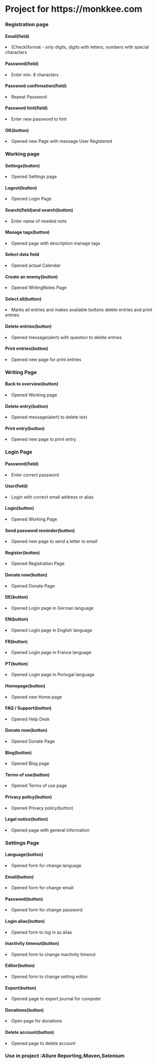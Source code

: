 <h1>Project for https://monkkee.com </h1>
<h3>Registration page</h3>
<h4>Email(field)</h4>
<li>(Check)format - only digits, digits with 
letters, numbers with special characters</li>
<h4>Password(field)</h4>
<li>Enter min. 8 characters</li>
<h4>Password confirmation(field)</h4>
<li>Repeat Password</li>
<h4>Password hint(field)</h4>
<li>Enter new password to hint</li>
<h4>OK(button)</h4>
<li>Opened new Page with message User Registered</li>
<h3>Working page</h3>
<h4>Settings(button)</h4>
<li>Opened  Settings page</li>
<h4>Logout(button)</h4>
<li>Opened Login Page</li>
<h4>Search(field)and search(button)</h4>
<li>Enter name of needed note </li>
<h4>Manage tags(button)</h4>
<li>Opened page with description  manage tags</li>
<h4>Select data field</h4>
<li>Opened  actual Calendar </li>
<h4>Create an enemy(button)</h4>
<li>Opened WritingNotes Page</li>
<h4>Select all(button)</h4>
<li>Marks all entries and makes available buttons delete entries and print entries </li>
<h4>Delete entries(button)</h4>
<li>Opened message(alert) with question to delete entries</li>
<h4>Print entries(button)</h4>
<li>Opened new page for print entries</li>
<h3>Writing Page</h3>
<h4>Back to overview(button)</h4>
<li>Opened Working page</li>
<h4>Delete entry(button)</h4>
<li>Opened message(alert) to delete text</li>
<h4>Print entry(button)</h4>
<li>Opened new page to print entry</li>
<h3>Login Page</h3>
<h4>Password(field)</h4>
<li>Enter correct password</li>
<h4>User(field)</h4>
<li>Login with correct email address or alias</li>
<h4>Login(button)</h4>
<li>Opened Working Page</li>
<h4>Send password reminder(button)</h4>
<li>Opened new page to send a letter to  email</li>
<h4>Register(button)</h4>
<li>Opened Registration Page</li>
<h4>Donate now(button)</h4>
<li>Opened Donate Page</li>
<h4>DE(button)</h4>
<li>Opened Login page in German language</li>
<h4>EN(button)</h4>
<li>Opened Login page in English language</li>
<h4>FR(button)</h4>
<li>Opened Login page in France language</li>
<h4>PT(button)</h4>
<li>Opened Login page in Portugal language</li>
<h4>Homepage(button)</h4>
<li>Opened  new Home page </li>
<h4>FAQ / Support(button)</h4>
<li>Opened Help Desk</li>
<h4>Donate now(button)</h4>
<li>Opened Donate Page</li>
<h4>Blog(button)</h4>
<li>Opened Blog page</li>
<h4>Terms of use(button)</h4>
<li>Opened Terms of use page</li>
<h4>Privacy policy(button)</h4>
<li>Opened Privacy policy(button)</li>
<h4>Legal notice(button)</h4>
<li>Opened page with general information</li>
<h3>Settings Page</h3>
<h4>Language(button)</h4>
<li>Opened form for change language</li>
<h4>Email(button)</h4>
<li>Opened form for change email</li>
<h4>Password(button)</h4>
<li>Opened form for change password</li>
<h4>Login alias(button)</h4>
<li>Opened form to log in as alias</li>
<h4>Inactivity timeout(button)</h4>
<li>Opened form to change inactivity timeout</li>
<h4>Editor(button)</h4>
<li>Opened form to change setting editor</li>
<h4>Export(button)</h4>
<li>Opened page to export journal  for computer</li>
<h4>Donations(button)</h4>
<li>Open page for donations</li>
<h4>Delete account(button)</h4>
<li>Opened page to delete account</li>
<h3>Use in project :Allure Reporting,Maven,Selenium</h3>